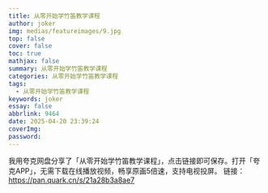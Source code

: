 ```yaml
---
title: 从零开始学竹笛教学课程
author: joker
img: medias/featureimages/9.jpg
top: false
cover: false
toc: true
mathjax: false
summary: 从零开始学竹笛教学课程
categories: 从零开始学竹笛教学课程
tags:
  - 从零开始学竹笛教学课程
keywords: joker
essay: false
abbrlink: 9464
date: 2025-04-20 23:39:24
coverImg:
password:
---
```


我用夸克网盘分享了「从零开始学竹笛教学课程」，点击链接即可保存。打开「夸克APP」，无需下载在线播放视频，畅享原画5倍速，支持电视投屏。
链接：https://pan.quark.cn/s/21a28b3a8ae7
